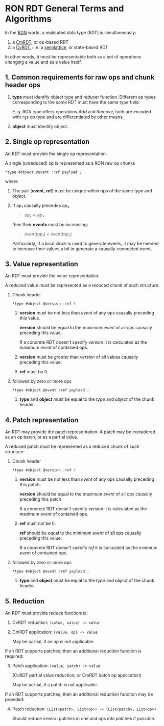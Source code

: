 # RON RDT General Terms and Algorithms

In the [RON] world, a replicated data type (RDT) is simultaneously:

1. a [CmRDT][CRDT], or op-based RDT
2. a [CvRDT][CRDT], i. e. a [semilattice], or state-based RDT

In other words, it must be representable both as a set of operations changing a value and as a value itself.

## 1. Common requirements for raw ops and chunk header ops

1.  **type** must identify object type and reducer function.
    Different op types corresponding to the same RDT must have the same type
    field.

    E. g. RGA type offers operations _Add_ and _Remove_,
    both are encoded with `rga` op type and are differentiated by other means.

2.  **object** must identify object.

## 2. Single op representation

An RDT must provide the single op representation.

A single (unreduced) op is represented as a RON raw op chunks

    *type #object @event :ref payload ;

where

1.  The pair (**event**, **ref**) must be unique within ops of the
    same _type_ and _object_.

2.  If <em>op</em>₁ causally precedes <em>op</em>₂

    > <em>op</em>₁ ≺ <em>op</em>₂

    then their **events** must be increasing:

    > <em>event</em>(<em>op</em>₁) < <em>event</em>(<em>op</em>₂)

    Particularly, if a local clock is used to generate events,
    it may be needed to increase their values a bit to generate a
    causally-connected event.

## 3. Value representation

An RDT must provide the value representation.

A reduced value must be represented as a reduced chunk of such structure:

1.  Chunk header

        *type #object @version :ref !

    1.  **version** must be not less than *event* of any ops causally
        preceding this value.

        **version** should be equal to the maximum *event* of all ops causally
        preceding this value.

        If a concrete RDT doesn't specify *version* it is calculated as the
        maximum *event* of contained ops.

    2.  **version** must be *greater* than *version* of all values causally
        preceding this value.

    3.  **ref** must be 0.

2.  followed by zero or more ops

        *type #object @event :ref payload ,

    1.  **type** and **object** must be equal to the *type* and *object* of the
        chunk header.

## 4. Patch representation

An RDT may provide the patch representation.
A patch may be considered as an op batch, or as a partial value.

A reduced patch must be represented as a reduced chunk of such structure:

1.  Chunk header

        *type #object @version :ref !

    1.  **version** must be not less than *event* of any ops causally
        preceding this patch.

        **version** should be equal to the maximum *event* of all ops causally
        preceding this patch.

        If a concrete RDT doesn't specify *version* it is calculated as the
        maximum *event* of contained ops.

    2.  **ref** must not be 0.

        **ref** should be equal to the minimum *event* of all ops causally
        preceding this value.

        If a concrete RDT doesn't specify *ref* it is calculated as the
        minimum *event* of contained ops.

2.  followed by zero or more ops

        *type #object @event :ref payload ,

    1.  **type** and **object** must be equal to the *type* and *object* of the
        chunk header.

## 5. Reduction

An RDT must provide reduce function(s):

1.  CvRDT reduction: `(value, value) -> value`

2.  CmRDT application: `(value, op) -> value`

    May be partial, if an op is not applicable.

If an RDT supports patches, then an additional reduction function is required:

3.  Patch application: `(value, patch) -> value`

    (CvRDT partial value reduction, or CmRDT batch op application)

    May be partial, if a patch is not applicable.

If an RDT supports patches, then an additional reduction function may be
provided:

4.  Patch reduction: `(List<patch>, List<op>) -> (List<patch>, List<op>)`

    Should reduce several patches in one and ops into patches if possible.

[CRDT]: https://en.wikipedia.org/wiki/Conflict-free_replicated_data_type
[RON]: https://github.com/gritzko/ron
[semilattice]: https://en.wikipedia.org/wiki/Semilattice
